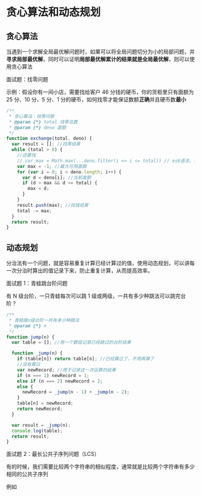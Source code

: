 # 贪心算法和动态规划


## 贪心算法

当遇到一个求解全局最优解问题时，如果可以将全局问题切分为小的局部问题，并**寻求局部最优解**，同时可以证明**局部最优解累计的结果就是全局最优解**，则可以使用贪心算法

面试题：找零问题

示例：假设你有一间小店，需要找给客户 46 分钱的硬币，你的货柜里只有面额为 25 分、10 分、5 分、1 分的硬币，如何找零才能保证数额**正确**并且硬币数**最小**

```js
/**
 * 贪心算法：找零问题
 * @param {*} total 找零总数
 * @param {*} deno 面额
 */
function exchange(total, deno) {
  var result = []; //找零结果
  while (total > 0) {
    //还要找
    // var max = Math.max(...deno.filter(i => i <= total)) // es6语法，代替下面7行
    var max = -1; //最大可用面额
    for (var i = 0; i < deno.length; i++) {
      var d = deno[i]; //当前面额
      if (d > max && d <= total) {
        max = d;
      }
    }
    result.push(max); //找钱结果
    total -= max;
  }
  return result;
}
```

## 动态规划

分治法有一个问题，就是容易重复计算已经计算过的值，使用动态规划，可以讲每一次分治时算出的值记录下来，防止重复计算，从而提高效率。

面试题 1：青蛙跳台阶问题

有 N 级台阶，一只青蛙每次可以跳 1 级或两级，一共有多少种跳法可以跳完台阶？

```js
/**
 * 青蛙跳n级台阶一共有多少种跳法
 * @param {*} n
 */
function jump(n) {
  var table = []; //用一个数组记录已经跳过的台阶结果

  function _jump(n) {
    if (table[n]) return table[n]; //已经算过了，不用再算了
    //没有算过
    var newRecord; //用于记录这一次运算的结果
    if (n === 1) newRecord = 1;
    else if (n === 2) newRecord = 2;
    else {
      newRecord = _jump(n - 1) + _jump(n - 2);
    }
    table[n] = newRecord;
    return newRecord;
  }

  var result = _jump(n);
  console.log(table);
  return result;
}
```

面试题 2：最长公共子序列问题（LCS）

有的时候，我们需要比较两个字符串的相似程度，通常就是比较两个字符串有多少相同的公共子序列

例如
